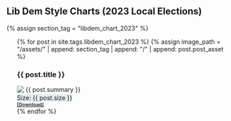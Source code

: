 ## Lib Dem Style Charts (2023 Local Elections)

{% assign section_tag = "libdem_chart_2023" %}

<ul>
  {% for post in site.tags.libdem_chart_2023 %}
  {% assign image_path = "/assets/" | append: section_tag | append: "/" | append: post.post_asset %}
    <li style="list-style-type: none; margin: 0; padding: 0; vertical-align: top;">
    	<h3>{{ post.title }}</h3>
    	<img style="max-width: 256px; max-height: 192px" src="{{ image_path }}"> 
    	<p style="vertical-align: top; display: inline;">{{ post.summary }}</p>
    	<br>
    	<span style="background-color: rgb(225, 236, 244); border-bottom-color: rgba(0, 0, 0, 0); border-bottom-left-radius: 3px; border-bottom-right-radius: 3px; border-bottom-style: solid; border-bottom-width: 1px; vertical-align: top; display: inline;">Size: {{ post.size }}</span>
    	<br>
    	<a href="{{ image_path }}" style="vertical-align: top; display: inline; font-size: 11px; font-weight: 600;" download="{{ post.title | append: ".png" }}">[Download]</a></li>
  {% endfor %}
</ul>
